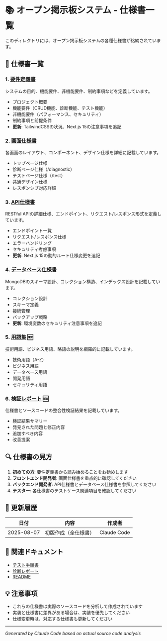 # 📚 オープン掲示板システム - 仕様書一覧

このディレクトリには、オープン掲示板システムの各種仕様書が格納されています。

## 📄 仕様書一覧

### 1. [要件定義書](./requirements.md)
システムの目的、機能要件、非機能要件、制約事項などを定義しています。
- プロジェクト概要
- 機能要件（CRUD機能、診断機能、テスト機能）
- 非機能要件（パフォーマンス、セキュリティ）
- 制約事項と前提条件
- **更新**: TailwindCSSの状況、Next.js 15の注意事項を追記

### 2. [画面仕様書](./screen-specs.md)
各画面のレイアウト、コンポーネント、デザイン仕様を詳細に記載しています。
- トップページ仕様
- 診断ページ仕様（/diagnostic）
- テストページ仕様（/test）
- 共通デザイン仕様
- レスポンシブ対応詳細

### 3. [API仕様書](./api-specs.md)
RESTful APIの詳細仕様、エンドポイント、リクエスト/レスポンス形式を定義しています。
- エンドポイント一覧
- リクエスト/レスポンス仕様
- エラーハンドリング
- セキュリティ考慮事項
- **更新**: Next.js 15の動的ルート仕様変更を追記

### 4. [データベース仕様書](./database-specs.md)
MongoDBのスキーマ設計、コレクション構造、インデックス設計を記載しています。
- コレクション設計
- スキーマ定義
- 接続管理
- バックアップ戦略
- **更新**: 環境変数のセキュリティ注意事項を追記

### 5. [用語集](./glossary.md) 🆕
技術用語、ビジネス用語、略語の説明を網羅的に記載しています。
- 技術用語（A-Z）
- ビジネス用語
- データベース用語
- 開発用語
- セキュリティ用語

### 6. [検証レポート](./verification-report.md) 🆕
仕様書とソースコードの整合性検証結果を記載しています。
- 検証結果サマリー
- 発見された問題と修正内容
- 追加すべき内容
- 改善提案

## 🔍 仕様書の見方

1. **初めての方**: 要件定義書から読み始めることをお勧めします
2. **フロントエンド開発者**: 画面仕様書を重点的に確認してください
3. **バックエンド開発者**: API仕様書とデータベース仕様書を参照してください
4. **テスター**: 各仕様書のテストケース関連項目を確認してください

## 📝 更新履歴

| 日付 | 内容 | 作成者 |
|------|------|--------|
| 2025-08-07 | 初版作成（全仕様書） | Claude Code |

## 🚀 関連ドキュメント

- [テスト手順書](../test-crud.md)
- [診断レポート](../app/diagnostic-report.md)
- [README](../README.md)

## 💡 注意事項

- これらの仕様書は実際のソースコードを分析して作成されています
- 実装と仕様書に差異がある場合は、実装を優先してください
- 仕様変更時は、対応する仕様書も更新してください

---
*Generated by Claude Code based on actual source code analysis*